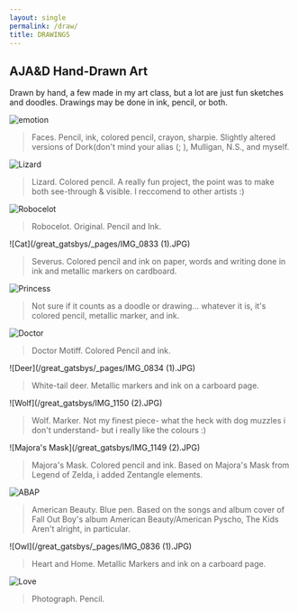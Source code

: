```yaml
---
layout: single
permalink: /draw/
title: DRAWINGS
---
```

## AJA&D Hand-Drawn Art
Drawn by hand, a few made in my art class, but a lot are just fun sketches and doodles. Drawings may be done in ink, pencil, or both.

![emotion](/great_gatsbys/_pages/6AB1426E-9338-44A2-832C-7D1A742C5E71.jpeg)
>Faces. Pencil, ink, colored pencil, crayon, sharpie. Slightly altered versions of Dork(don't mind your alias (; ), Mulligan, N.S., and myself.

![Lizard](/great_gatsbys/IMG_1151.JPG)
>Lizard. Colored pencil. A really fun project, the point was to make both see-through & visible. I reccomend to other artists :)

![Robocelot](/great_gatsbys/IMG_1163.JPG)
>Robocelot. Original. Pencil and Ink. 

![Cat](/great_gatsbys/_pages/IMG_0833 (1).JPG) 
>Severus. Colored pencil and ink on paper, words and writing done in ink and metallic markers on cardboard.

![Princess](/great_gatsbys/IMG_1162.JPG)
>Not sure if it counts as a doodle or drawing... whatever it is, it's colored pencil, metallic marker, and ink.

![Doctor](/great_gatsbys/IMG_1153.JPG) <!-- .element height="50%" width="50%" -->
>Doctor Motiff. Colored Pencil and ink.

![Deer](/great_gatsbys/_pages/IMG_0834 (1).JPG) 
>White-tail deer. Metallic markers and ink on a carboard page.

![Wolf](/great_gatsbys/IMG_1150 (2).JPG)
>Wolf. Marker. Not my finest piece- what the heck with dog muzzles i don't understand- but i really like the colours :)

![Majora's Mask](/great_gatsbys/IMG_1149 (2).JPG)
>Majora's Mask. Colored pencil and ink. Based on Majora's Mask from Legend of Zelda, i added Zentangle elements.

![ABAP](/great_gatsbys/_pages/IMG_1180.JPG)
>American Beauty. Blue pen. Based on the songs and album cover of Fall Out Boy's album American Beauty/American Pyscho, The Kids Aren't alright, in particular.

![Owl](/great_gatsbys/_pages/IMG_0836 (1).JPG) 
>Heart and Home. Metallic Markers and ink on a carboard page.

![Love](/great_gatsbys/_pages/IMG_1179.JPG)
>Photograph. Pencil.

